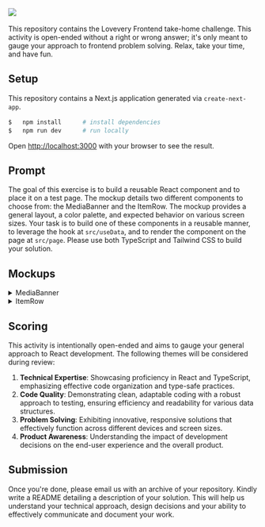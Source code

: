 <img src="https://images.ctfassets.net/0sea1vycfyqy/62gNRE2YaYcGCcrMngW2s2/471a5490ff9363ad9c183b3af5439e78/logo-green.svg" width="300" />

This repository contains the Lovevery Frontend take-home challenge. This activity is open-ended without a right or wrong answer; it's only meant to gauge your approach to frontend problem solving. Relax, take your time, and have fun.

## Setup

This repository contains a Next.js application generated via `create-next-app`.

```bash
$   npm install      # install dependencies
$   npm run dev      # run locally
```

Open [http://localhost:3000](http://localhost:3000) with your browser to see the result.

## Prompt

The goal of this exercise is to build a reusable React component and to place it on a test page. The mockup details two different components to choose from: the MediaBanner and the ItemRow. The mockup provides a general layout, a color palette, and expected behavior on various screen sizes. Your task is to build one of these components in a reusable manner, to leverage the hook at `src/useData`, and to render the component on the page at `src/page`. Please use both TypeScript and Tailwind CSS to build your solution.

## Mockups

<details>
  <summary>MediaBanner</summary>

![MediaBanner](resources/MediaBanner.png)

</details>

<details>
  <summary>ItemRow</summary>

![ItemRow](resources/ItemRow.png)

</details>

## Scoring

This activity is intentionally open-ended and aims to gauge your general approach to React development. The following themes will be considered during review:

1. **Technical Expertise**: Showcasing proficiency in React and TypeScript, emphasizing effective code organization and type-safe practices.
1. **Code Quality**: Demonstrating clean, adaptable coding with a robust approach to testing, ensuring efficiency and readability for various data structures.
1. **Problem Solving**: Exhibiting innovative, responsive solutions that effectively function across different devices and screen sizes.
1. **Product Awareness**: Understanding the impact of development decisions on the end-user experience and the overall product.

## Submission

Once you're done, please email us with an archive of your repository. Kindly write a README detailing a description of your solution. This will help us understand your technical approach, design decisions and your ability to effectively communicate and document your work.
